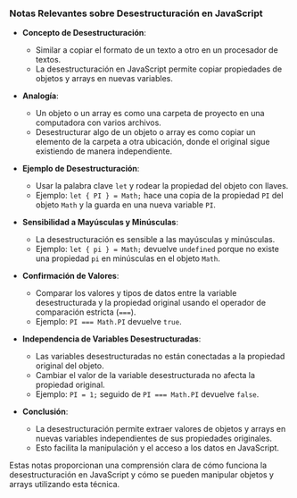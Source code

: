 ### Notas Relevantes sobre Desestructuración en JavaScript

- **Concepto de Desestructuración**:
  - Similar a copiar el formato de un texto a otro en un procesador de textos.
  - La desestructuración en JavaScript permite copiar propiedades de objetos y arrays en nuevas variables.

- **Analogía**:
  - Un objeto o un array es como una carpeta de proyecto en una computadora con varios archivos.
  - Desestructurar algo de un objeto o array es como copiar un elemento de la carpeta a otra ubicación, donde el original sigue existiendo de manera independiente.

- **Ejemplo de Desestructuración**:
  - Usar la palabra clave `let` y rodear la propiedad del objeto con llaves.
  - Ejemplo: `let { PI } = Math;` hace una copia de la propiedad `PI` del objeto `Math` y la guarda en una nueva variable `PI`.

- **Sensibilidad a Mayúsculas y Minúsculas**:
  - La desestructuración es sensible a las mayúsculas y minúsculas.
  - Ejemplo: `let { pi } = Math;` devuelve `undefined` porque no existe una propiedad `pi` en minúsculas en el objeto `Math`.

- **Confirmación de Valores**:
  - Comparar los valores y tipos de datos entre la variable desestructurada y la propiedad original usando el operador de comparación estricta (`===`).
  - Ejemplo: `PI === Math.PI` devuelve `true`.

- **Independencia de Variables Desestructuradas**:
  - Las variables desestructuradas no están conectadas a la propiedad original del objeto.
  - Cambiar el valor de la variable desestructurada no afecta la propiedad original.
  - Ejemplo: `PI = 1;` seguido de `PI === Math.PI` devuelve `false`.

- **Conclusión**:
  - La desestructuración permite extraer valores de objetos y arrays en nuevas variables independientes de sus propiedades originales.
  - Esto facilita la manipulación y el acceso a los datos en JavaScript.

Estas notas proporcionan una comprensión clara de cómo funciona la desestructuración en JavaScript y cómo se pueden manipular objetos y arrays utilizando esta técnica.